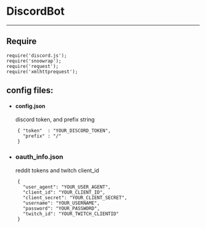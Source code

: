 # DiscordBot
___________________________________________________

## Require
```
require('discord.js');
require('snoowrap');
require('request');
require('xmlhttprequest');
```


## config files:

* #### config.json
   discord token, and prefix string

```
    { "token"  : "YOUR_DISCORD_TOKEN",
      "prefix" : "/"
    }
```

* ### oauth_info.json
   reddit tokens and twitch client_id

```
    {
      "user_agent": "YOUR_USER_AGENT",
      "client_id": "YOUR_CLIENT_ID",
      "client_secret": "YOUR_CLIENT_SECRET",
      "username": "YOUR_USERNAME",
      "password": "YOUR_PASSWORD",
      "twitch_id": "YOUR_TWITCH_CLIENTID"
    }
```
